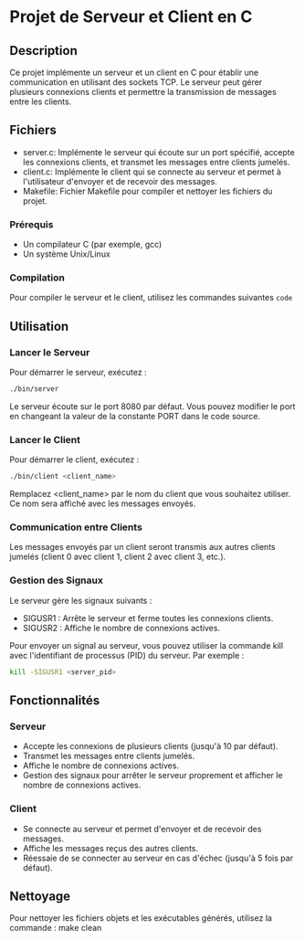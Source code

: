 
# Projet de Serveur et Client en C
## Description
Ce projet implémente un serveur et un client en C pour établir une communication en utilisant des sockets TCP. Le serveur peut gérer plusieurs connexions clients et permettre la transmission de messages entre les clients.

## Fichiers
- server.c: Implémente le serveur qui écoute sur un port spécifié, accepte les connexions clients, et transmet les messages entre clients jumelés.
- client.c: Implémente le client qui se connecte au serveur et permet à l'utilisateur d'envoyer et de recevoir des messages.
- Makefile: Fichier Makefile pour compiler et nettoyer les fichiers du projet.
### Prérequis
- Un compilateur C (par exemple, gcc)
- Un système Unix/Linux
### Compilation
Pour compiler le serveur et le client, utilisez les commandes suivantes `code`

## Utilisation
### Lancer le Serveur
Pour démarrer le serveur, exécutez :

```sh
./bin/server
```
Le serveur écoute sur le port 8080 par défaut. Vous pouvez modifier le port en changeant la valeur de la constante PORT dans le code source.

### Lancer le Client
Pour démarrer le client, exécutez :

```sh
./bin/client <client_name>
```
Remplacez <client_name> par le nom du client que vous souhaitez utiliser. Ce nom sera affiché avec les messages envoyés.

### Communication entre Clients
Les messages envoyés par un client seront transmis aux autres clients jumelés (client 0 avec client 1, client 2 avec client 3, etc.).

### Gestion des Signaux
Le serveur gère les signaux suivants :
- SIGUSR1 : Arrête le serveur et ferme toutes les connexions clients.
- SIGUSR2 : Affiche le nombre de connexions actives.

Pour envoyer un signal au serveur, vous pouvez utiliser la commande kill avec l'identifiant de processus (PID) du serveur. Par exemple :

```sh
kill -SIGUSR1 <server_pid>
```

## Fonctionnalités
### Serveur
- Accepte les connexions de plusieurs clients (jusqu'à 10 par défaut).
- Transmet les messages entre clients jumelés.
- Affiche le nombre de connexions actives.
- Gestion des signaux pour arrêter le serveur proprement et afficher le nombre de connexions actives.
### Client
- Se connecte au serveur et permet d'envoyer et de recevoir des messages.
- Affiche les messages reçus des autres clients.
- Réessaie de se connecter au serveur en cas d'échec (jusqu'à 5 fois par défaut).


## Nettoyage
Pour nettoyer les fichiers objets et les exécutables générés, utilisez la commande :
make clean

